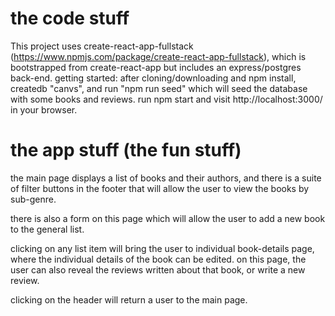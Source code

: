 # the code stuff
This project uses create-react-app-fullstack (https://www.npmjs.com/package/create-react-app-fullstack), which is bootstrapped from create-react-app but includes an express/postgres back-end.
getting started: after cloning/downloading and npm install, createdb "canvs", and run "npm run seed" which will seed the database with some books and reviews.  run npm start and visit http://localhost:3000/ in your browser.  

# the app stuff (the fun stuff)

the main page displays a list of books and their authors, and there is a suite of filter buttons in the footer that will allow the user to view the books by sub-genre.  

there is also a form on this page which will allow the user to add a new book to the general list. 

clicking on any list item will bring the user to individual book-details page, where the individual details of the book can be edited.  on this page, the user can also reveal the reviews written about that book, or write a new review. 

clicking on the header will return a user to the main page. 
